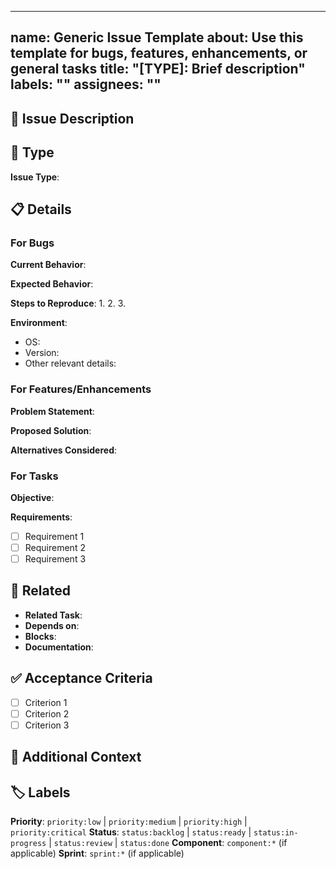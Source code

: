 <!--
  GitHub Issue Template
  
  To use this template in your repository:
  1. Copy this file to .github/ISSUE_TEMPLATE/issue_template.md
  2. GitHub will automatically offer this template when creating new issues
  
  To use as a manual template:
  1. Copy the content below when creating a new issue
  2. Fill in the relevant sections
-->

---
name: Generic Issue Template
about: Use this template for bugs, features, enhancements, or general tasks
title: "[TYPE]: Brief description"
labels: ""
assignees: ""
---

## 📝 Issue Description

<!-- Clear, concise description of the issue, feature request, or task -->

## 🎯 Type

<!-- Select one: Bug | Feature | Enhancement | Documentation | Question | Task -->

**Issue Type**: 

## 📋 Details

### For Bugs
<!-- If this is a bug report, fill out this section -->

**Current Behavior**:
<!-- What is currently happening? -->

**Expected Behavior**:
<!-- What should be happening? -->

**Steps to Reproduce**:
1. 
2. 
3. 

**Environment**:
- OS: 
- Version: 
- Other relevant details: 

### For Features/Enhancements
<!-- If this is a feature request or enhancement, fill out this section -->

**Problem Statement**:
<!-- What problem does this solve? -->

**Proposed Solution**:
<!-- How should this work? -->

**Alternatives Considered**:
<!-- What other approaches did you consider? -->

### For Tasks
<!-- If this is a general task, fill out this section -->

**Objective**:
<!-- What needs to be accomplished? -->

**Requirements**:
- [ ] Requirement 1
- [ ] Requirement 2
- [ ] Requirement 3

## 🔗 Related

<!-- Link to related issues, PRs, or tasks -->

- **Related Task**: 
- **Depends on**: 
- **Blocks**: 
- **Documentation**: 

## ✅ Acceptance Criteria

<!-- How will we know this is complete? -->

- [ ] Criterion 1
- [ ] Criterion 2
- [ ] Criterion 3

## 📎 Additional Context

<!-- Add any other context, screenshots, logs, or examples here -->

## 🏷️ Labels

<!-- Suggested labels (will be applied manually or via automation) -->

**Priority**: `priority:low` | `priority:medium` | `priority:high` | `priority:critical`
**Status**: `status:backlog` | `status:ready` | `status:in-progress` | `status:review` | `status:done`
**Component**: `component:*` (if applicable)
**Sprint**: `sprint:*` (if applicable)
